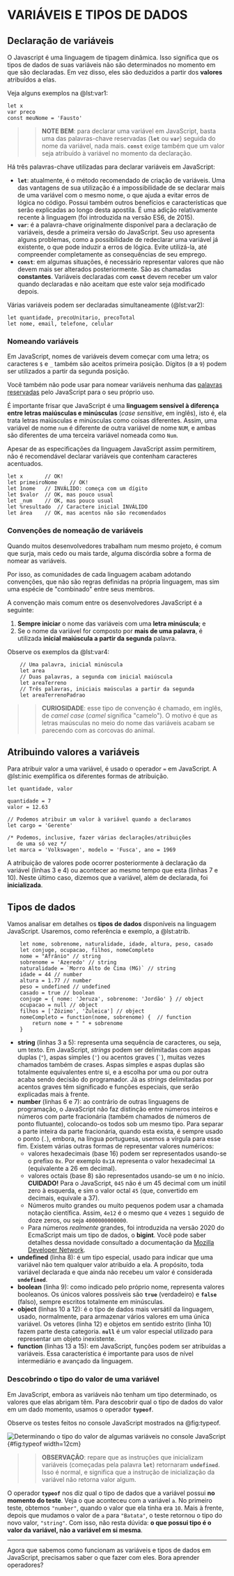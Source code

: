 # VARIÁVEIS E TIPOS DE DADOS

## Declaração de variáveis

O Javascript é uma linguagem de tipagem dinâmica. Isso significa que os tipos de dados de suas variáveis não são determinados no momento em que são declaradas. Em vez disso, eles são deduzidos a partir dos **valores** atribuídos a elas.

Veja alguns exemplos na @lst:var1:

```{ #lst:var1 caption="Declarações de variáveis em JavaScript" .js .number-lines}
let x
var preco
const meuNome = 'Fausto'
```
>> **NOTE BEM**: para declarar uma variável em JavaScript, basta uma das palavras-chave reservadas (**`let`** ou **`var`**) seguida do nome da variável, nada mais. **`const`** exige também que um valor seja atribuído à variável no momento da declaração.

Há três palavras-chave utilizadas para declarar variáveis em JavaScript:

* **`let`**: atualmente, é o método recomendado de criação de variáveis. Uma das vantagens de sua utilização é a impossibilidade de se declarar mais de uma variável com o mesmo nome, o que ajuda a evitar erros de lógica no código. Possui também outros benefícios e características que serão explicadas ao longo desta apostila. É uma adição relativamente recente à linguagem (foi introduzida na versão ES6, de 2015).
* **`var`**: é a palavra-chave originalmente disponível para a declaração de variáveis, desde a primeira versão do JavaScript. Seu uso apresenta alguns problemas, como a possibilidade de redeclarar uma variável já existente, o que pode induzir a erros de lógica. Evite utilizá-la, até compreender completamente as consequências de seu emprego.
* **`const`**: em algumas situações, é necessário representar valores que não devem mais ser alterados posteriormente. São as chamadas **constantes**. Variáveis declaradas com **`const`** devem receber um valor quando declaradas e não aceitam que este valor seja modificado depois.

Várias variáveis podem ser declaradas simultaneamente (@lst:var2):

```{ #lst:var2 caption="Declarações múltiplas de variáveis".js .number-lines}
let quantidade, precoUnitario, precoTotal
let nome, email, telefone, celular
```

### Nomeando variáveis

Em JavaScript, nomes de variáveis devem começar com uma letra; os caracteres `$` e `_` também são aceitos primeira posição. Dígitos (`0` a `9`) podem ser utilizados a partir da segunda posição.

Você também não pode usar para nomear variáveis nenhuma das [palavras reservadas](https://developer.mozilla.org/pt-BR/docs/Web/JavaScript/Reference/Lexical_grammar#palavras-chave) pelo JavaScript para o seu próprio uso.

É importante frisar que JavaScript é uma **linguagem sensível à diferença entre letras maiúsculas e minúsculas** (*case sensitive*, em inglês), isto é, ela trata letras maiúsculas e minúsculas como coisas diferentes. Assim, uma variável de nome `num` é diferente de outra variável de nome `NUM`, e ambas são diferentes de uma terceira variável nomeada como `Num`.

Apesar de as especificações da linguagem JavaScript assim permitirem, não é recomendável declarar variáveis que contenham caracteres acentuados.

```{ #lst:var3 caption="Exemplos de nomeação de variáveis" .js .number-lines}
let x       // OK!
let primeiroNome    // OK!
let 1nome   // INVÁLIDO: começa com um dígito
let $valor  // OK, mas pouco usual
let _num    // OK, mas pouco usual
let %resultado  // Caractere inicial INVÁLIDO
let área    // OK, mas acentos não são recomendados
```
### Convenções de nomeação de variáveis

Quando muitos desenvolvedores trabalham num mesmo projeto, é comum que surja, mais cedo ou mais tarde, alguma discórdia sobre a forma de nomear as variáveis.

Por isso, as comunidades de cada linguagem acabam adotando convenções, que não são regras definidas na própria linguagem, mas sim uma espécie de "combinado" entre seus membros.

A convenção mais comum entre os desenvolvedores JavaScript é a seguinte:

1. **Sempre iniciar** o nome das variáveis com uma **letra minúscula**; e
2. Se o nome da variável for composto por **mais de uma palavra**, é utilizada **inicial maiúscula a partir da segunda** palavra.

Observe os exemplos da @lst:var4:

```{ #lst:var4 caption="Uso da convenção 'camel case' na nomeação de variáveis" .js .number-lines}
    // Uma palavra, inicial minúscula
    let area
    // Duas palavras, a segunda com inicial maiúscula
    let areaTerreno
    // Três palavras, iniciais maúsculas a partir da segunda
    let areaTerrenoPadrao
```

>> **CURIOSIDADE**: esse tipo de convenção é chamado, em inglês, de *camel case* (*camel* significa "camelo"). O motivo é que as letras maúsculas no meio do nome das variáveis acabam se parecendo com as corcovas do animal.



## Atribuindo valores a variáveis

Para atribuir valor a uma variável, é usado o operador `=` em JavaScript. A @lst:inic exemplifica os diferentes formas de atribuição.

```{ #lst:inic caption="Exemplos de atribuição de valores a variáveis" .js .number-lines}
let quantidade, valor

quantidade = 7
valor = 12.63

// Podemos atribuir um valor à variável quando a declaramos
let cargo = 'Gerente'

/* Podemos, inclusive, fazer várias declarações/atribuições
   de uma só vez */
let marca = 'Volkswagen', modelo = 'Fusca', ano = 1969
```
A atribuição de valores pode ocorrer posteriormente à declaração da variável (linhas 3 e 4) ou acontecer ao mesmo tempo que esta (linhas 7 e 10). Neste último caso, dizemos que a variável, além de declarada, foi **inicializada**.

## Tipos de dados

Vamos analisar em detalhes os **tipos de dados** disponíveis na linguagem JavaScript. Usaremos, como referência e exemplo, a @lst:atrib.

```{ #lst:atrib caption="Exemplos de tipos de dados" .js .number-lines}
    let nome, sobrenome, naturalidade, idade, altura, peso, casado
    let conjuge, ocupacao, filhos, nomeCompleto
    nome = "Afrânio" // string 
    sobrenome = 'Azeredo' // string
    naturalidade = `Morro Alto de Cima (MG)` // string
    idade = 44 // number
    altura = 1.77 // number
    peso = undefined // undefined
    casado = true // boolean
    conjuge = { nome: 'Jeruza', sobrenome: 'Jordão' } // object
    ocupacao = null // object
    filhos = ['Zózimo', 'Zuleica'] // object
    nomeCompleto = function(nome, sobrenome) {  // function
        return nome + " " + sobrenome
    }
```

* **string** (linhas 3 a 5): representa uma sequência de caracteres, ou seja, um texto. Em JavaScript, *strings* podem ser delimitadas com aspas duplas (`"`), aspas simples (`'`) ou acentos graves (<code>`</code>), muitas vezes chamados também de crases. Aspas simples e aspas duplas são totalmente equivalentes entre si, e a escolha por uma ou por outra acaba sendo decisão do programador. Já as *strings* delimitadas por acentos graves têm significado e funções especiais, que serão explicadas mais à frente.
* **number** (linhas 6 e 7): ao contrário de outras linguagens de programação, o JavaScript não faz distinção entre números inteiros e números com parte fracionária (também chamados de números de ponto flutuante), colocando-os todos sob um mesmo tipo. Para separar a parte inteira da parte fracionária, quando esta exista, é sempre usado o ponto (`.`), embora, na língua portuguesa, usemos a vírgula para esse fim. Existem várias outras formas de representar valores numéricos:
  - valores hexadecimais (base 16) podem ser representados usando-se o prefixo `0x`. Por exemplo `0x1A` representa o valor hexadecimal `1A` (equivalente a 26 em decimal).
  - valores octais (base 8) são representados usando-se um `0` no início. **CUIDADO!** Para o JavaScript, `045` não é um 45 decimal com um inútil zero à esquerda, e sim o valor octal `45` (que, convertido em decimais, equivale a 37).
  - Números muito grandes ou muito pequenos podem usar a chamada notação científica. Assim, `4e12` é o mesmo que `4` vezes `1` seguido de doze zeros, ou seja `4000000000000`.
  - Para números *realmente* grandes, foi introduzida na versão 2020 do EcmaScript mais um tipo de dados, o **bigint**. Você pode saber detalhes dessa novidade consultado a documentação da [Mozilla Developer Network](https://developer.mozilla.org/pt-BR/docs/Web/JavaScript/Reference/Global_Objects/BigInt).
* **undefined** (linha 8): é um tipo especial, usado para indicar que uma variável não tem qualquer valor atribuído a ela. A propósito, toda variável declarada e que ainda não recebeu um valor é considerada **`undefined`**.
* **boolean** (linha 9): como indicado pelo próprio nome, representa valores booleanos. Os únicos valores possíveis são **`true`** (verdadeiro) e **`false`** (falso), sempre escritos totalmente em minúsculas.
* **object** (linhas 10 a 12): é o tipo de dados mais versátil da linguagem, usado, normalmente, para armazenar vários valores em uma única variável. Os vetores (linha 12) e objetos em sentido estrito (linha 10) fazem parte desta categoria. **`null`** é um valor especial utilizado para representar um objeto inexistente.
* **function** (linhas 13 a 15): em JavaScript, funções podem ser atribuídas a variáveis. Essa característica é importante para usos de nível intermediário e avançado da linguagem.

### Descobrindo o tipo do valor de uma variável

Em JavaScript, embora as variáveis não tenham um tipo determinado, os valores que elas abrigam têm. Para descobrir qual o tipo de dados do valor em um dado momento, usamos o operador **`typeof`**.

Observe os testes feitos no console JavaScript mostrados na @fig:typeof.

![Determinando o tipo do valor de algumas variáveis no console JavaScript](./img/cap02-01.png){#fig:typeof width=12cm}

>> **OBSERVAÇÃO**: repare que as instruções que inicializam variáveis (começadas pela palavra **`let`**) retornaram **`undefined`**. Isso é normal, e significa que a instrução de inicialização da variável não retorna valor algum.

O operador **`typeof`** nos diz qual o tipo de dados que a variável possui **no momento do teste**. Veja o que aconteceu com a variável `a`. No primeiro teste, obtemos `"number"`, quando o valor que ela tinha era `10`. Mais à frente, depois que mudamos o valor de `a` para `"Batata"`, o teste retornou o tipo do novo valor, `"string"`. Com isso, não resta dúvida: **o que possui tipo é o valor da variável, não a variável em si mesma**.

________________

Agora que sabemos como funcionam as variáveis e tipos de dados em JavaScript, precisamos saber o que fazer com eles. Bora aprender operadores?